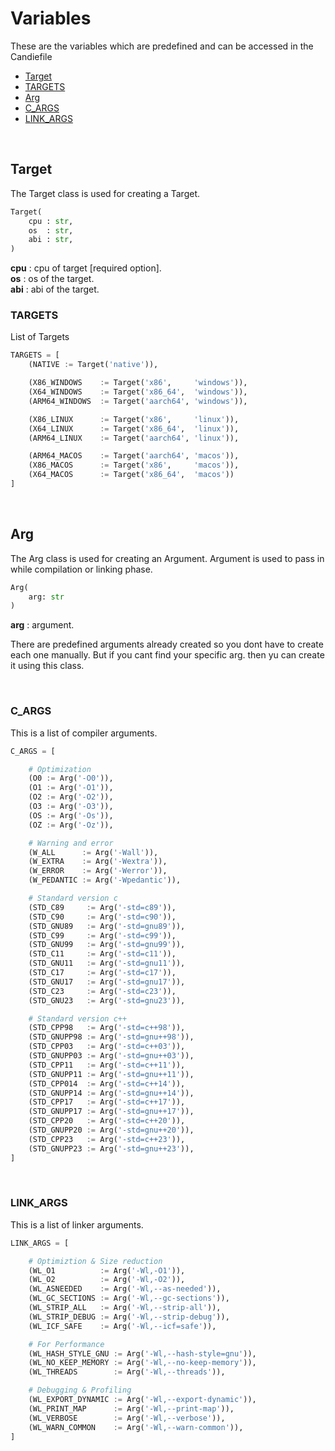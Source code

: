 # Variables

These are the variables which are predefined and can be accessed in the Candiefile

+ [Target](#target)
+ [TARGETS](#targets)
+ [Arg](#arg)
+ [C_ARGS](#c_args)
+ [LINK_ARGS](#link_args)

<br>

## Target

The Target class is used for creating a Target.
```py
Target(
    cpu : str,
    os  : str,
    abi : str,
)
```

__cpu__ : cpu of target [required option].<br>
__os__ : os of the target.<br> 
__abi__ : abi of the target. 

### TARGETS 

List of Targets

```py
TARGETS = [
    (NATIVE := Target('native')),

    (X86_WINDOWS    := Target('x86',     'windows')),
    (X64_WINDOWS    := Target('x86_64',  'windows')),
    (ARM64_WINDOWS  := Target('aarch64', 'windows')),

    (X86_LINUX      := Target('x86',     'linux')),
    (X64_LINUX      := Target('x86_64',  'linux')),
    (ARM64_LINUX    := Target('aarch64', 'linux')),

    (ARM64_MACOS    := Target('aarch64', 'macos')),
    (X86_MACOS      := Target('x86',     'macos')),
    (X64_MACOS      := Target('x86_64',  'macos'))
]
```

<br>

## Arg

The Arg class is used for creating an Argument.
Argument is used to pass in while compilation or linking phase.

```py
Arg(
    arg: str
)
```
__arg__ : argument.

There are predefined arguments already created so you dont have to create each one manually.
But if you cant find your specific arg. then yu can create it using this class.

<br>

### C_ARGS

This is a list of compiler arguments.

```py
C_ARGS = [

    # Optimization
    (O0 := Arg('-O0')),
    (O1 := Arg('-O1')),
    (O2 := Arg('-O2')),
    (O3 := Arg('-O3')),
    (OS := Arg('-Os')),
    (OZ := Arg('-Oz')),

    # Warning and error
    (W_ALL      := Arg('-Wall')),
    (W_EXTRA    := Arg('-Wextra')),
    (W_ERROR    := Arg('-Werror')),
    (W_PEDANTIC := Arg('-Wpedantic')),

    # Standard version c
    (STD_C89     := Arg('-std=c89')),
    (STD_C90     := Arg('-std=c90')),
    (STD_GNU89   := Arg('-std=gnu89')),
    (STD_C99     := Arg('-std=c99')),
    (STD_GNU99   := Arg('-std=gnu99')),
    (STD_C11     := Arg('-std=c11')),
    (STD_GNU11   := Arg('-std=gnu11')),
    (STD_C17     := Arg('-std=c17')),
    (STD_GNU17   := Arg('-std=gnu17')),
    (STD_C23     := Arg('-std=c23')),
    (STD_GNU23   := Arg('-std=gnu23')),

    # Standard version c++
    (STD_CPP98   := Arg('-std=c++98')),
    (STD_GNUPP98 := Arg('-std=gnu++98')),
    (STD_CPP03   := Arg('-std=c++03')),
    (STD_GNUPP03 := Arg('-std=gnu++03')),
    (STD_CPP11   := Arg('-std=c++11')),
    (STD_GNUPP11 := Arg('-std=gnu++11')),
    (STD_CPP014  := Arg('-std=c++14')),
    (STD_GNUPP14 := Arg('-std=gnu++14')),
    (STD_CPP17   := Arg('-std=c++17')),
    (STD_GNUPP17 := Arg('-std=gnu++17')),
    (STD_CPP20   := Arg('-std=c++20')),
    (STD_GNUPP20 := Arg('-std=gnu++20')),
    (STD_CPP23   := Arg('-std=c++23')),
    (STD_GNUPP23 := Arg('-std=gnu++23')),
]
```

<br>

### LINK_ARGS

This is a list of linker arguments.

```py
LINK_ARGS = [

    # Optimiztion & Size reduction
    (WL_O1          := Arg('-Wl,-O1')),
    (WL_O2          := Arg('-Wl,-O2')),
    (WL_ASNEEDED    := Arg('-Wl,--as-needed')),
    (WL_GC_SECTIONS := Arg('-Wl,--gc-sections')),
    (WL_STRIP_ALL   := Arg('-Wl,--strip-all')),
    (WL_STRIP_DEBUG := Arg('-Wl,--strip-debug')),
    (WL_ICF_SAFE    := Arg('-Wl,--icf=safe')),

    # For Performance
    (WL_HASH_STYLE_GNU := Arg('-Wl,--hash-style=gnu')),
    (WL_NO_KEEP_MEMORY := Arg('-Wl,--no-keep-memory')),
    (WL_THREADS        := Arg('-Wl,--threads')),

    # Debugging & Profiling
    (WL_EXPORT_DYNAMIC := Arg('-Wl,--export-dynamic')),
    (WL_PRINT_MAP      := Arg('-Wl,--print-map')),
    (WL_VERBOSE        := Arg('-Wl,--verbose')),
    (WL_WARN_COMMON    := Arg('-Wl,--warn-common')),
]
```
